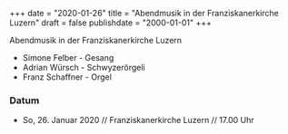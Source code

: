﻿+++
date = "2020-01-26"
title = "Abendmusik in der Franziskanerkirche Luzern"
draft = false
publishdate = "2000-01-01"
+++

Abendmusik in der Franziskanerkirche Luzern

* Simone Felber - Gesang
* Adrian Würsch - Schwyzerörgeli
* Franz Schaffner - Orgel

### Datum

* So, 26. Januar 2020 // Franziskanerkirche Luzern // 17.00 Uhr

